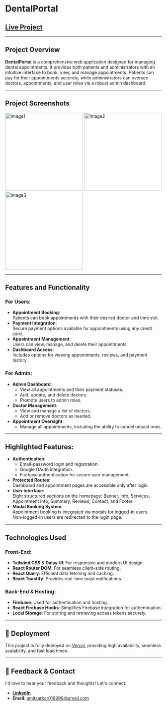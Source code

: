# **DentalPortal**

## [Live Project ](https://dental-portal-csmi.vercel.app/)

---

## **Project Overview**

**DentalPortal** is a comprehensive web application designed for managing dental
appointments. It provides both patients and administrators with an intuitive
interface to book, view, and manage appointments. Patients can pay for their
appointments securely, while administrators can oversee doctors, appointments,
and user roles via a robust admin dashboard.

---

## **Project Screenshots**

<img width="250" alt="Image1" src="https://i.ibb.co/DkDRF42/fs2.png">  
<img width="250" alt="Image2" src="https://i.ibb.co/nbbKdYz/DOCTORSPORTAL2.png">  
<img width="250" alt="Image3" src="https://i.ibb.co/JcRK9YX/DOCTORSPORTAL3.png">

---

## **Features and Functionality**

### **For Users**:

- **Appointment Booking**:  
  Patients can book appointments with their desired doctor and time slot.
- **Payment Integration**:  
  Secure payment options available for appointments using any credit card.
- **Appointment Management**:  
  Users can view, manage, and delete their appointments.
- **Dashboard Access**:  
  Includes options for viewing appointments, reviews, and payment history.

### **For Admin**:

- **Admin Dashboard**:
  - View all appointments and their payment statuses.
  - Add, update, and delete doctors.
  - Promote users to admin roles.
- **Doctor Management**:
  - View and manage a list of doctors.
  - Add or remove doctors as needed.
- **Appointment Oversight**:
  - Manage all appointments, including the ability to cancel unpaid ones.

---

## **Highlighted Features**:

- **Authentication**:
  - Email-password login and registration.
  - Google OAuth integration.
  - Firebase authentication for secure user management.
- **Protected Routes**:  
  Dashboard and appointment pages are accessible only after login.
- **User Interface**:  
  Eight structured sections on the homepage: Banner, Info, Services, Appointment
  Info, Summary, Reviews, Contact, and Footer.
- **Modal Booking System**:  
  Appointment booking is integrated via modals for logged-in users.  
  Non-logged-in users are redirected to the login page.

---

## **Technologies Used**

### **Front-End**:

- **Tailwind CSS** & **Daisy UI**: For responsive and modern UI design.
- **React Router DOM**: For seamless client-side routing.
- **React Query**: Efficient data fetching and caching.
- **React Toastify**: Provides real-time toast notifications.

### **Back-End & Hosting**:

- **Firebase**: Used for authentication and hosting.
- **React Firebase Hooks**: Simplifies Firebase integration for authentication.
- **Local Storage**: For storing and retrieving access tokens securely.

---

## 🚀 **Deployment**

This project is fully deployed on [Vercel](https://vercel.com/), providing high
availability, seamless scalability, and fast load times.

---

## 🤝 **Feedback & Contact**

I'd love to hear your feedback and thoughts! Let's connect:

- **[LinkedIn](https://www.linkedin.com/in/amit-kumar-bishwas/)**
- **Email**: [amitsarkar019999@gmail.com](mailto:amitsarkar019999@gmail.com)

